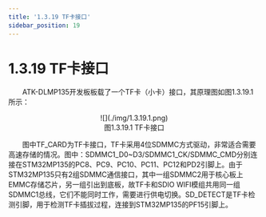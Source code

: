 ```yaml
---
title: '1.3.19 TF卡接口'
sidebar_position: 19
---
```


# 1.3.19 TF卡接口 

&emsp;&emsp;ATK-DLMP135开发板板载了一个TF卡（小卡）接口，其原理图如图1.3.19.1所示：

<center>
![](./img/1.3.19.1.png)<br />
图1.3.19.1 TF卡接口  
</center>

&emsp;&emsp;图中TF_CARD为TF卡接口，TF卡采用4位SDMMC方式驱动，非常适合需要高速存储的情况。图中：SDMMC1_D0~D3/SDMMC1_CK/SDMMC_CMD分别连接在STM32MP135的PC8、PC9、PC10、PC11、PC12和PD2引脚上。由于STM32MP135只有2组SDMMC通信接口，其中一组SDMMC2用于核心板上EMMC存储芯片，另一组引出到底板，故TF卡和SDIO WIFI模组共用同一组SDMMC1总线，它们不能同时工作，需要进行供电切换。SD_DETECT是TF卡检测引脚，用于检测TF卡插拔过程，连接到STM32MP135的PF15引脚上。

